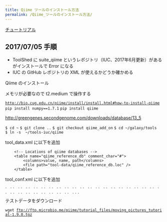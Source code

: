 ```yaml
---
title: Qiime ツールのインストール方法
permalink: /Qiime_ツールのインストール方法/
---
```


[チュートリアル](https://docs.google.com/document/d/1MfDtfGMN_qtQjJPqtJ_0OLV52F5-MQWdGlJOSM-4DSM/edit?usp=sharing)

2017/07/05 手順
---------------

-   ToolShed に suite_qiime というレポジトリ（IUC、2017年6月更新）があるがインストールで Error になる
-   IUC の GitHub レポジトリの XML が使えるかどうか確かめる

Qiime のインストール

メモリが必要なので t2.medium で操作する

[`http://bio.cug.edu.cn/qiime/install/install.html#how-to-install-qiime`](http://bio.cug.edu.cn/qiime/install/install.html#how-to-install-qiime)
`pip install numpy==1.7.1`
`pip install qiime`

<http://greengenes.secondgenome.com/downloads/database/13_5>

`$ cd ~`
`$ git clone ..`
`$ git checkout qiime_add_on`
`$ cd ~/galaxy/tools`
`$ ln -s  ~/tools-iuc/qiime`

tool_data.xml に以下を追加

        <!-- Locations of qiime databases -->
        <table name="qiime_reference_db" comment_char="#">
            <columns>value, name, path</columns>
            <file path="tool-data/qiime_reference_db.loc" />
        </table>

tool_conf.xml に以下を追加

<section id="Qiime" name="Qiime">
`   `<tool file="qiime/qiime_core/align_seqs.xml" />
`   `<tool file="qiime/qiime_core/alpha_diversity.xml" />
`   `<tool file="qiime/qiime_core/alpha_rarefaction.xml" />
`   `<tool file="qiime/qiime_core/assign_taxonomy.xml" />
`   `<tool file="qiime/qiime_core/beta_diversity_through_plots.xml" />
`   `<tool file="qiime/qiime_core/beta_diversity.xml" />
`   `<tool file="qiime/qiime_core/compare_categories.xml" />
`   `<tool file="qiime/qiime_core/core_diversity_analyses.xml" />
`   `<tool file="qiime/qiime_core/count_seqs.xml" />
`   `<tool file="qiime/qiime_core/filter_alignment.xml" />
`   `<tool file="qiime/qiime_core/filter_fasta.xml" />
`   `<tool file="qiime/qiime_core/filter_otus_from_otu_table.xml" />
`   `<tool file="qiime/qiime_core/filter_samples_from_otu_table.xml" />
`   `<tool file="qiime/qiime_core/filter_taxa_from_otu_table.xml" />
`   `<tool file="qiime/qiime_core/jackknifed_beta_diversity.xml" />
`   `<tool file="qiime/qiime_core/macros.xml" />
`   `<tool file="qiime/qiime_core/make_otu_heatmap.xml" />
`   `<tool file="qiime/qiime_core/make_otu_table.xml" />
`   `<tool file="qiime/qiime_core/make_phylogeny.xml" />
`   `<tool file="qiime/qiime_core/pick_open_reference_otus.xml" />
`   `<tool file="qiime/qiime_core/pick_otus.xml" />
`   `<tool file="qiime/qiime_core/pick_rep_set.xml" />
`   `<tool file="qiime/qiime_core/plot_taxa_summary.xml" />
`   `<tool file="qiime/qiime_core/split_libraries_fastq.xml" />
`   `<tool file="qiime/qiime_core/split_libraries.xml" />
`   `<tool file="qiime/qiime_core/summarize_taxa_through_plots.xml" />
`   `<tool file="qiime/qiime_core/summarize_taxa.xml" />
`   `<tool file="qiime/qiime_core/upgma_cluster.xml" />
`   `<tool file="qiime/qiime_core/validate_mapping_file.xml" />
` `

</section>
テストデータをダウンロード

`wget `[`ftp://ftp.microbio.me/qiime/tutorial_files/moving_pictures_tutorial-1.9.0.tgz`](ftp://ftp.microbio.me/qiime/tutorial_files/moving_pictures_tutorial-1.9.0.tgz)